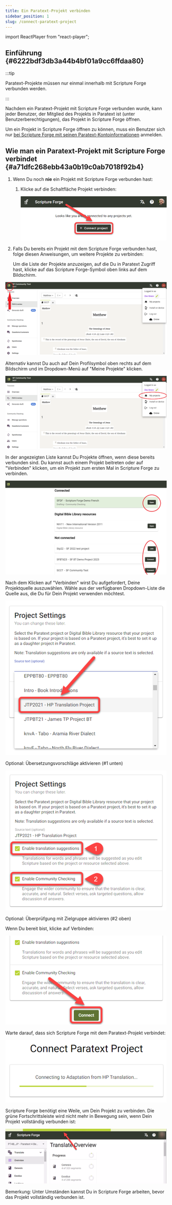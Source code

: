 ```yaml
---
title: Ein Paratext-Projekt verbinden
sidebar_position: 1
slug: /connect-paratext-project
---
```


import ReactPlayer from "react-player";

## Einführung {#6222bdf3db3a44b4bf01a9cc6ffdaa80}


:::tip

Paratext-Projekte müssen nur einmal innerhalb mit Scripture Forge verbunden werden.

:::




Nachdem ein Paratext-Projekt mit Scripture Forge verbunden wurde, kann jeder Benutzer, der Mitglied des Projekts in Paratext ist (unter Benutzerberechtigungen), das Projekt in Scripture Forge öffnen.


Um ein Projekt in Scripture Forge öffnen zu können, muss ein Benutzer sich nur [bei Scripture Forge mit seinen Paratext-Kontoinformationen](/log-in) anmelden.


<div class="player-wrapper"><ReactPlayer controls url="https://youtu.be/exEJxc19Zm4" /></div>

## Wie man ein Paratext-Projekt mit Scripture Forge verbindet {#a71dfc268ebb43a0b19c0ab7018f92b4}

1. Wenn Du noch **nie** ein Projekt mit Scripture Forge verbunden hast:
    1. Klicke auf die Schaltfläche Projekt verbinden:

        ![](./268421786.png)

2. Falls Du bereits ein Projekt mit dem Scripture Forge verbunden hast, folge diesen Anweisungen, um weitere Projekte zu verbinden:

    Um die Liste der Projekte anzuzeigen, auf die Du in Paratext Zugriff hast, klicke auf das Scripture Forge-Symbol oben links auf dem Bildschirm.


![](./2112594915.png)


Alternativ kannst Du auch auf Dein Profilsymbol oben rechts auf dem Bildschirm und im Dropdown-Menü auf "Meine Projekte" klicken.


![](./1201536679.png)


In der angezeigten Liste kannst Du Projekte öffnen, wenn diese bereits verbunden sind. Du kannst auch einem Projekt beitreten oder auf "Verbinden" klicken, um ein Projekt zum ersten Mal in Scripture Forge zu verbinden.


![](./1783795116.png)


Nach dem Klicken auf "Verbinden" wirst Du aufgefordert, Deine Projektquelle auszuwählen. Wähle aus der verfügbaren Dropdown-Liste die Quelle aus, die Du für Dein Projekt verwenden möchtest.


![](./1628956354.png)


Optional: Übersetzungsvorschläge aktivieren (#1 unten)


![](./440460267.png)


Optional: Überprüfgung mit Zielgruppe aktivieren (#2 oben)


Wenn Du bereit bist, klicke auf Verbinden:


![](./210173750.png)


Warte darauf, dass sich Scripture Forge mit dem Paratext-Projekt verbindet:


![](./1421415415.png)


Scripture Forge benötigt eine Weile, um Dein Projekt zu verbinden. Die grüne Fortschrittsleiste wird nicht mehr in Bewegung sein, wenn Dein Projekt vollständig verbunden ist:


![](./672841105.png)


Bemerkung: Unter Umständen kannst Du in Scripture Forge arbeiten, bevor das Projekt vollständig verbunden ist.

